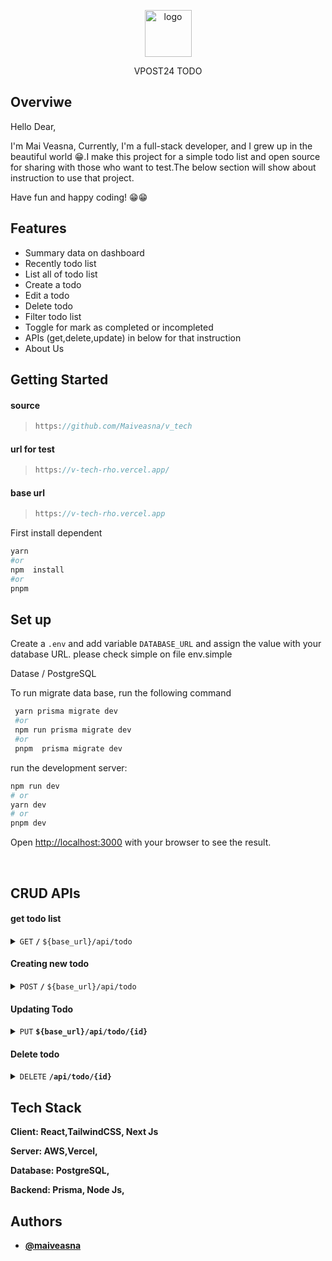 


<p align="center">
    <img width="75" src="https://v-tech-rho.vercel.app/_next/image?url=%2Fassets%2Ficon-vpost24.png&w=48&q=75" alt="logo">
</p>

<p align="center">
    VPOST24 TODO
</p>


## Overviwe

Hello Dear,

I'm Mai Veasna, Currently, I'm a full-stack developer, and I grew up in the beautiful world 😁.I make this project for a simple todo list and open source for sharing with those who want to test.The below section will show about instruction to use that project. 

Have fun and happy coding! 😁😁


## Features

- Summary data on dashboard
- Recently todo list
- List all of todo list
- Create a todo
- Edit a todo
- Delete todo
- Filter todo list
- Toggle for mark as completed or incompleted
- APIs (get,delete,update) in below for that instruction
- About Us

## Getting Started


#### source 
 
 > ```javascript
> https://github.com/Maiveasna/v_tech
> ```

  #### url for test 
 
 > ```javascript
> https://v-tech-rho.vercel.app/
> ```


  ####  base url 
 
 > ```javascript
> https://v-tech-rho.vercel.app
> ```


First install dependent


```bash
yarn 
#or
npm  install
#or
pnpm
```

## Set up

Create a `.env` and add variable `DATABASE_URL`  and assign the value with your database URL. please check simple on  file env.simple

    
Datase / PostgreSQL

To run migrate data base, run the following command

```bash
 yarn prisma migrate dev
 #or
 npm run prisma migrate dev
 #or
 pnpm  prisma migrate dev
```

  
  
run the development server:

```bash
npm run dev
# or
yarn dev
# or
pnpm dev
```


Open [http://localhost:3000](http://localhost:3000) with your browser to see the result.


</br>

## CRUD APIs


#### get todo list

<details>
 <summary><code>GET</code> <code><b>/</b></code> <code>${base_url}/api/todo</code></summary>

##### Parameters

> | name      |  type     | data type               | description                                                           |
> |-----------|-----------|-------------------------|-----------------------------------------------------------------------|
> | limit      |  none |   number    | N/A  |
> | filter      |  none |  boolean    | N/A  |


##### Responses

> | http code     | content-type                      | response                                                            |
> |---------------|-----------------------------------|---------------------------------------------------------------------|
> | `200`         | `application/json`       |  `{  "data" : "Array JSON", "meta" :  "JSON" , "link" :"JSON" }`                                 |


##### Example cURL

> ```javascript
> ${base_url}/api/todo
> ```

</details>



#### Creating new todo

<details>
 <summary><code>POST</code> <code><b>/</b></code> <code>${base_url}/api/todo</code></summary>

##### Parameters

> | name      |  type     | data type               | description                                                           |
> |-----------|-----------|-------------------------|-----------------------------------------------------------------------|
> | uuid      |  required |  uuid   | N/A  |
> | todo      |  required |  string    | N/A  |
> | isCompleted      |  required |  string   | N/A  |
> | createdAt      |  required |  timestamp  | N/A  |


##### Responses

> | http code     | content-type                      | response                                                            |
> |---------------|-----------------------------------|---------------------------------------------------------------------|
> | `201`         | `application/json`       |  `{"code":"201","message":" Created successfully" , "data" : "JSON"}`                                 |
> | `400`         | `application/json`                | `{"code":"400","message":"Bad Request"}`                            |
> | `405`         | `text/html;charset=utf-8`         | None                                                                |

##### Example cURL

> ```javascript
>  ${base_url}/api/todo
> ```

</details>


#### Updating Todo

<details>
  <summary><code>PUT</code> <code><b>${base_url}/api/todo/{id}</b></code> </summary>

##### Parameters

> | name      |  type     | data type               | description                                                           |
> |-----------|-----------|-------------------------|-----------------------------------------------------------------------|
> | todo      |  required |  string    | N/A  |
> | isCompleted      |  required |  string   | N/A  |



##### Responses

> | http code     | content-type                      | response                                                            |
> |---------------|-----------------------------------|---------------------------------------------------------------------|
> | `201`         | `application/json`     | `{ "message" : "Updated successfully"}`        |
> | `400`         | `application/json`                | `{"code":"400","message":"Bad Request"}`                            |
> | `405`         | `text/html;charset=utf-8`         | None                                                                |

##### Example cURL

> ```javascript
>   ${base_url}/api/todo/${id}
> ```

</details>

#### Delete todo

<details>
  <summary><code>DELETE</code> <code><b>/api/todo/{id}</code></summary>

##### Parameters

> | name      |  type     | data type               | description                                                           |
> |-----------|-----------|-------------------------|-----------------------------------------------------------------------|
> | uuid      |  required |  uuid   | N/A  |


##### Responses

> | http code     | content-type                      | response                                                            |
> |---------------|-----------------------------------|---------------------------------------------------------------------|
> | `200`         | `application/json`     | `{ "message" : "Delete successfully"}`        |

##### Example cURL

> ```javascript
> ${base_url}/api/todo/${id}
> ```

</details>

## Tech Stack

**Client:** React,TailwindCSS, Next Js

**Server:** AWS,Vercel, 
    
**Database:** PostgreSQL,
    
**Backend:** Prisma, Node Js,
    
    


## Authors

- [@maiveasna]([https://www.linkedin.com/in/mai-veasna-61412919a/](https://github.com/Maiveasna))
    
